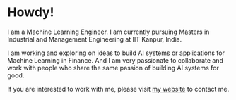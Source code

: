 # Howdy!

<!--
**akashsonowal/akashsonowal** is a ✨ _special_ ✨ repository because its `README.md` (this file) appears on your GitHub profile.

Here are some ideas to get you started:

- 🔭 I’m currently working on ...
- 🌱 I’m currently learning ...
- 👯 I’m looking to collaborate on ...
- 🤔 I’m looking for help with ...
- 💬 Ask me about ...
- 📫 How to reach me: ...
- 😄 Pronouns: ...
- ⚡ Fun fact: ...
-->
I am a Machine Learning Engineer. I am currently pursuing Masters in Industrial and Management Engineering at IIT Kanpur, India.

I am working and exploring on ideas to build AI systems or applications for Machine Learning in Finance. And I am very passionate to collaborate and work with people who share the same passion of building AI systems for good. 

If you are interested to work with me, please visit [my website](https://akashsonowal.pythonanywhere.com/) to contact me.




